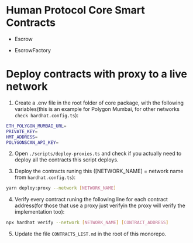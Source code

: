 # Human Protocol Core Smart Contracts

- Escrow

- EscrowFactory


# Deploy contracts with proxy to a live network

1. Create a .env file in the root folder of core package, with the following variables(this is an example for Polygon Mumbai, for other networks `check hardhat.config.ts`):

```bash
ETH_POLYGON_MUMBAI_URL=
PRIVATE_KEY=
HMT_ADDRESS=
POLYGONSCAN_API_KEY=
```
2. Open `./scripts/deploy-proxies.ts` and check if you actually need to deploy all the contracts this script deploys.

3. Deploy the contracts runing this ([NETWORK_NAME] = network name from `hardhat.config.ts`):

```bash
yarn deploy:proxy --network [NETWORK_NAME]
```
4. Verify every contract runing the following line for each contract address(for those that use a proxy just verifyin the proxy will verify the implementation too):
```bash
npx hardhat verify --network [NETWORK_NAME] [CONTRACT_ADDRESS]
```
5. Update the file `CONTRACTS_LIST.md` in the root of this monorepo.